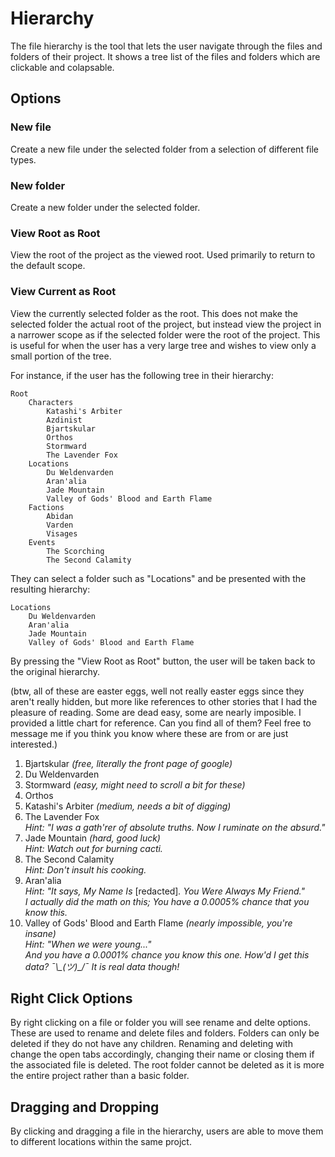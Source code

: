 # Hierarchy

The file hierarchy is the tool that lets the user navigate through the files and folders of their project. It shows a tree list of the files and folders which are clickable and colapsable.

## Options
### New file
Create a new file under the selected folder from a selection of different file types.

### New folder
Create a new folder under the selected folder.

### View Root as Root
View the root of the project as the viewed root. Used primarily to return to the default scope.

### View Current as Root
View the currently selected folder as the root. This does not make the selected folder the actual root of the project, but instead view the project in a narrower scope as if the selected folder were the root of the project. This is useful for when the user has a very large tree and wishes to view only a small portion of the tree. 

For instance, if the user has the following tree in their hierarchy:
```
Root
    Characters
        Katashi's Arbiter
        Azdinist
        Bjartskular
        Orthos
        Stormward
        The Lavender Fox
    Locations
        Du Weldenvarden
        Aran'alia
        Jade Mountain
        Valley of Gods' Blood and Earth Flame
    Factions
        Abidan
        Varden
        Visages
    Events
        The Scorching
        The Second Calamity
```
They can select a folder such as "Locations" and be presented with the resulting hierarchy:
```
Locations
    Du Weldenvarden
    Aran'alia
    Jade Mountain
    Valley of Gods' Blood and Earth Flame
```
By pressing the "View Root as Root" button, the user will be taken back to the original hierarchy.

(btw, all of these are easter eggs, well not really easter eggs since they aren't really hidden, but more like references to other stories that I had the pleasure of reading. 
Some are dead easy, some are nearly imposible. I provided a little chart for reference. Can you find all of them?
Feel free to message me if you think you know where these are from or are just interested.)

1. Bjartskular *(free, literally the front page of google)*
2. Du Weldenvarden
3. Stormward *(easy, might need to scroll a bit for these)*
4. Orthos
5. Katashi's Arbiter *(medium, needs a bit of digging)*
6. The Lavender Fox  
*Hint: "I was a gath'rer of absolute truths. Now I ruminate on the absurd."* 
7. Jade Mountain *(hard, good luck)*  
*Hint: Watch out for burning cacti.*
8. The Second Calamity  
*Hint: Don't insult his cooking.*
9. Aran'alia  
*Hint: "It says, My Name Is* [redacted]*. You Were Always My Friend."*  
*I actually did the math on this; You have a 0.0005% chance that you know this.*
10. Valley of Gods' Blood and Earth Flame *(nearly impossible, you're insane)*  
*Hint: "When we were young..."*  
*And you have a 0.0001% chance you know this one. How'd I get this data? ¯\\\_(ツ)_/¯ It is real data though!*

## Right Click Options
By right clicking on a file or folder you will see rename and delte options. These are used to rename and delete files and folders. Folders can only be deleted if they do not have any children. Renaming and deleting with change the open tabs accordingly, changing their name or closing them if the associated file is deleted. The root folder cannot be deleted as it is more the entire project rather than a basic folder.

## Dragging and Dropping
By clicking and dragging a file in the hierarchy, users are able to move them to different locations within the same projct.